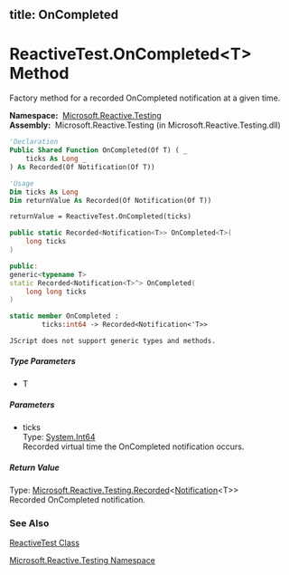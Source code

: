 title: OnCompleted
---
# ReactiveTest.OnCompleted\<T\> Method

Factory method for a recorded OnCompleted notification at a given time.

**Namespace:**  [Microsoft.Reactive.Testing](Microsoft.Reactive.Testing/Microsoft.Reactive.Testing)  
**Assembly:**  Microsoft.Reactive.Testing (in Microsoft.Reactive.Testing.dll)

```vb
'Declaration
Public Shared Function OnCompleted(Of T) ( _
    ticks As Long _
) As Recorded(Of Notification(Of T))
```

```vb
'Usage
Dim ticks As Long
Dim returnValue As Recorded(Of Notification(Of T))

returnValue = ReactiveTest.OnCompleted(ticks)
```

```csharp
public static Recorded<Notification<T>> OnCompleted<T>(
    long ticks
)
```

```c++
public:
generic<typename T>
static Recorded<Notification<T>^> OnCompleted(
    long long ticks
)
```

```fsharp
static member OnCompleted : 
        ticks:int64 -> Recorded<Notification<'T>> 
```

```jscript
JScript does not support generic types and methods.
```

##### Type Parameters

- T

##### Parameters

- ticks  
  Type: [System.Int64](https://msdn.microsoft.com/en-us/library/6yy583ek)  
  Recorded virtual time the OnCompleted notification occurs.

##### Return Value

Type: [Microsoft.Reactive.Testing.Recorded](Recorded/Recorded(T))\<[Notification](Notification/Notification(T))\<T\>\>  
Recorded OnCompleted notification.

### See Also

[ReactiveTest Class](ReactiveTest/ReactiveTest)

[Microsoft.Reactive.Testing Namespace](Microsoft.Reactive.Testing/Microsoft.Reactive.Testing)
